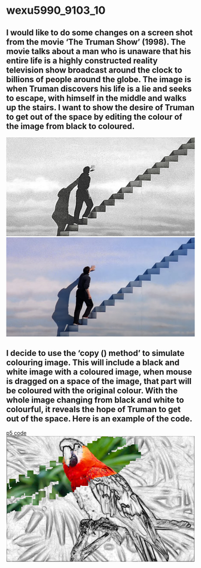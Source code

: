 # wexu5990_9103_10
## I would like to do some changes on a screen shot from the movie ‘The Truman Show’ (1998). The movie talks about a man who is unaware that his entire life is a highly constructed reality television show broadcast around the clock to billions of people around the globe. The image is when Truman discovers his life is a lie and seeks to escape, with himself in the middle and walks up the stairs. I want to show the desire of Truman to get out of the space by editing the colour of the image from black to coloured. 


![The image of with balck and white colour](readmeImage/truman_black.jpg)
![The image of the original colour](readmeImage/Trueman.jpg)


## I decide to use the ‘copy () method’ to simulate colouring image. This will include a black and white image with a coloured image, when mouse is dragged on a space of the image, that part will be coloured with the original colour. With the whole image changing from black and white to colourful, it reveals the hope of Truman to get out of the space. Here is an example of the code. 

[p5 code](https://p5js.org/examples/image-copy-method.html)
![The image of the example](readmeImage/p5example.png)

